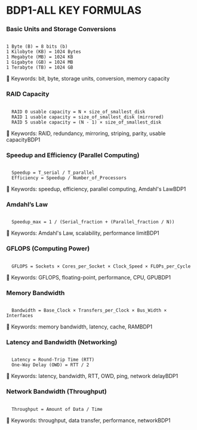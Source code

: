 # BDP1-ALL KEY FORMULAS

### Basic Units and Storage Conversions
<pre><code> 
1 Byte (B) = 8 bits (b) 
1 Kilobyte (KB) = 1024 Bytes 
1 Megabyte (MB) = 1024 KB 
1 Gigabyte (GB) = 1024 MB 
1 Terabyte (TB) = 1024 GB 
</code></pre>

🔑 Keywords: bit, byte, storage units, conversion, memory capacity

### RAID Capacity
<pre><code> 
  RAID 0 usable capacity = N × size_of_smallest_disk 
  RAID 1 usable capacity = size_of_smallest_disk (mirrored) 
  RAID 5 usable capacity = (N - 1) × size_of_smallest_disk 
</code></pre>

🔑 Keywords: RAID, redundancy, mirroring, striping, parity, usable capacityBDP1

### Speedup and Efficiency (Parallel Computing)
<pre><code> 
  Speedup = T_serial / T_parallel 
  Efficiency = Speedup / Number_of_Processors 
</code></pre>

🔑 Keywords: speedup, efficiency, parallel computing, Amdahl's LawBDP1

### Amdahl’s Law
<pre><code> 
  Speedup_max = 1 / (Serial_fraction + (Parallel_fraction / N)) 
</code></pre>

🔑 Keywords: Amdahl's Law, scalability, performance limitBDP1

### GFLOPS (Computing Power)
<pre><code> 
  GFLOPS = Sockets × Cores_per_Socket × Clock_Speed × FLOPs_per_Cycle 
</code></pre>

🔑 Keywords: GFLOPS, floating-point, performance, CPU, GPUBDP1

### Memory Bandwidth
<pre><code> 
  Bandwidth = Base_Clock × Transfers_per_Clock × Bus_Width × Interfaces 
</code></pre>

🔑 Keywords: memory bandwidth, latency, cache, RAMBDP1

### Latency and Bandwidth (Networking)
<pre><code> 
  Latency = Round-Trip Time (RTT) 
  One-Way Delay (OWD) = RTT / 2 
</code></pre>

🔑 Keywords: latency, bandwidth, RTT, OWD, ping, network delayBDP1

### Network Bandwidth (Throughput)
<pre><code>
  Throughput = Amount of Data / Time 
</code></pre>

🔑 Keywords: throughput, data transfer, performance, networkBDP1

